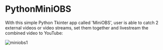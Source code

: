 # PythonMiniOBS
With this simple Python Tkinter app called 'MiniOBS', user is able to catch 2 external videos or video streams, set them together and livestream the combined video to YouTube: 

![miniobs1](https://user-images.githubusercontent.com/47068806/208301829-f9f824b2-2416-4dfd-bac3-df081a11a913.png)





